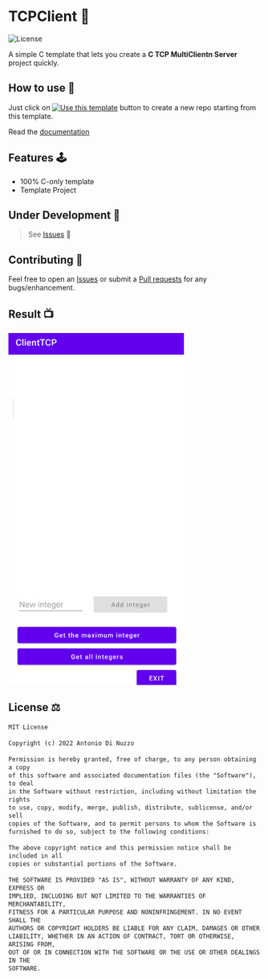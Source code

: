 
# TCPClient 🧞‍
![License](https://img.shields.io/github/license/Indisparte/MulticlientServer?logo=MIT)

A simple C template that lets you create a **C TCP MultiClientn Server** project quickly. 

## How to use 👣

Just click on [![Use this template](https://img.shields.io/badge/-Use%20this%20template-brightgreen)](https://github.com/Indisparte/MulticlientServer/generate) button to create a new repo starting from this template.

Read the [documentation](https://github.com/Indisparte/MulticlientServer/wiki)

## Features 🕹

- 100% C-only template
- Template Project

## Under Development 🚧
> See [Issues](https://github.com/Indisparte/MulticlientServer/issues) 🚨

## Contributing 🤝

Feel free to open an [Issues](https://github.com/Indisparte/MulticlientServer/issues) or submit a [Pull requests](https://github.com/Indisparte/MulticlientServer/pulls) for any bugs/enhancement.

## Result 📺
<img src="https://github.com/Indisparte/TCPClient/blob/main/images/screenshot.png" width="350px" height="700px" /> 

## License ⚖️
```
MIT License

Copyright (c) 2022 Antonio Di Nuzzo

Permission is hereby granted, free of charge, to any person obtaining a copy
of this software and associated documentation files (the "Software"), to deal
in the Software without restriction, including without limitation the rights
to use, copy, modify, merge, publish, distribute, sublicense, and/or sell
copies of the Software, and to permit persons to whom the Software is
furnished to do so, subject to the following conditions:

The above copyright notice and this permission notice shall be included in all
copies or substantial portions of the Software.

THE SOFTWARE IS PROVIDED "AS IS", WITHOUT WARRANTY OF ANY KIND, EXPRESS OR
IMPLIED, INCLUDING BUT NOT LIMITED TO THE WARRANTIES OF MERCHANTABILITY,
FITNESS FOR A PARTICULAR PURPOSE AND NONINFRINGEMENT. IN NO EVENT SHALL THE
AUTHORS OR COPYRIGHT HOLDERS BE LIABLE FOR ANY CLAIM, DAMAGES OR OTHER
LIABILITY, WHETHER IN AN ACTION OF CONTRACT, TORT OR OTHERWISE, ARISING FROM,
OUT OF OR IN CONNECTION WITH THE SOFTWARE OR THE USE OR OTHER DEALINGS IN THE
SOFTWARE.
```
 

